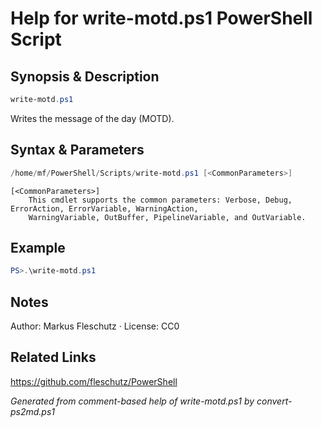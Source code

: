 # Help for write-motd.ps1 PowerShell Script

## Synopsis & Description
```powershell
write-motd.ps1
```

Writes the message of the day (MOTD).

## Syntax & Parameters
```powershell
/home/mf/PowerShell/Scripts/write-motd.ps1 [<CommonParameters>]
```

```
[<CommonParameters>]
    This cmdlet supports the common parameters: Verbose, Debug, ErrorAction, ErrorVariable, WarningAction, 
    WarningVariable, OutBuffer, PipelineVariable, and OutVariable.
```

## Example
```powershell
PS>.\write-motd.ps1
```


## Notes
Author: Markus Fleschutz · License: CC0

## Related Links
https://github.com/fleschutz/PowerShell

*Generated from comment-based help of write-motd.ps1 by convert-ps2md.ps1*
